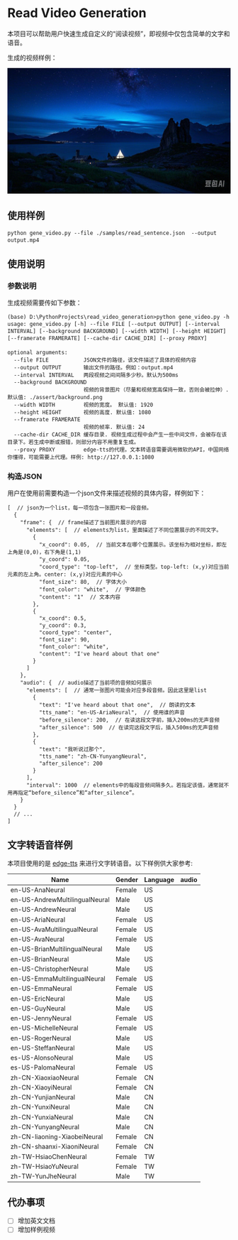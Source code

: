 # Read Video Generation

本项目可以帮助用户快速生成自定义的“阅读视频”，即视频中仅包含简单的文字和语音。

生成的视频样例：

[![Sample Video](https://raw.githubusercontent.com/iioSnail/read_video_generation/main/assets/background.png)](https://raw.githubusercontent.com/iioSnail/read_video_generation/main/samples/mp4/read_sentence.mp4)

## 使用样例

```shell
python gene_video.py --file ./samples/read_sentence.json  --output output.mp4
```

## 使用说明

### 参数说明

生成视频需要传如下参数：


```
(base) D:\PythonProjects\read_video_generation>python gene_video.py -h
usage: gene_video.py [-h] --file FILE [--output OUTPUT] [--interval INTERVAL] [--background BACKGROUND] [--width WIDTH] [--height HEIGHT] [--framerate FRAMERATE] [--cache-dir CACHE_DIR] [--proxy PROXY]

optional arguments:
  --file FILE           JSON文件的路径，该文件描述了具体的视频内容
  --output OUTPUT       输出文件的路径。例如：output.mp4
  --interval INTERVAL   两段视频之间间隔多少秒。默认为500ms
  --background BACKGROUND
                        视频的背景图片（尽量和视频宽高保持一致，否则会被拉伸）. 默认值: ./assert/background.png
  --width WIDTH         视频的宽度。 默认值: 1920
  --height HEIGHT       视频的高度. 默认值: 1080
  --framerate FRAMERATE
                        视频的帧率. 默认值: 24
  --cache-dir CACHE_DIR 缓存目录. 视频生成过程中会产生一些中间文件，会被存在该目录下。若生成中断或报错，则部分内容不用重复生成。
  --proxy PROXY         edge-tts的代理。文本转语音需要调用微软的API，中国网络你懂得，可能需要上代理。样例: http://127.0.0.1:1080
```

### 构造JSON

用户在使用前需要构造一个json文件来描述视频的具体内容，样例如下：

```json5
[  // json为一个list，每一项包含一张图片和一段音频。
  {
    "frame": {  // frame描述了当前图片展示的内容
      "elements": [  // elements为list，里面描述了不同位置展示的不同文字。
        {
          "x_coord": 0.05,  // 当前文本在哪个位置展示。该坐标为相对坐标，即左上角是(0,0)，右下角是(1,1)
          "y_coord": 0.05,
          "coord_type": "top-left",  // 坐标类型。top-left: (x,y)对应当前元素的左上角。center: (x,y)对应元素的中心
          "font_size": 80,  // 字体大小
          "font_color": "white",  // 字体颜色
          "content": "1"  // 文本内容
        },
        {
          "x_coord": 0.5,
          "y_coord": 0.3,
          "coord_type": "center",
          "font_size": 90,
          "font_color": "white",
          "content": "I've heard about that one"
        }
      ]
    },
    "audio": {  // audio描述了当前项的音频如何展示
      "elements": [  // 通常一张图片可能会对应多段音频。因此这里是list
        {
          "text": "I've heard about that one",  // 朗读的文本
          "tts_name": "en-US-AriaNeural",  // 使用谁的声音
          "before_silence": 200,  // 在读这段文字前，插入200ms的无声音频
          "after_silence": 500  // 在读完这段文字后，插入500ms的无声音频
        },
        {
          "text": "我听说过那个",
          "tts_name": "zh-CN-YunyangNeural",
          "after_silence": 200
        }
      ],
      "interval": 1000  // elements中的每段音频间隔多久。若指定该值，通常就不用再指定“before_silence”和“after_silence”。
    }
  }
  // ...
]
```


## 文字转语音样例

本项目使用的是 [edge-tts](https://github.com/rany2/edge-tts) 来进行文字转语音。以下样例供大家参考:

| Name | Gender | Language | audio |
|---------|-----------|------------|-------|
| en-US-AnaNeural | Female | US | <audio src="https://raw.githubusercontent.com/iioSnail/read_video_generation/main/samples/tts/en-US-AnaNeural.mp3"></audio> |
| en-US-AndrewMultilingualNeural | Male | US | <audio src="https://raw.githubusercontent.com/iioSnail/read_video_generation/main/samples/tts/en-US-AndrewMultilingualNeural.mp3"></audio> |
| en-US-AndrewNeural | Male | US | <audio src="https://raw.githubusercontent.com/iioSnail/read_video_generation/main/samples/tts/en-US-AndrewNeural.mp3"></audio> |
| en-US-AriaNeural | Female | US | <audio src="https://raw.githubusercontent.com/iioSnail/read_video_generation/main/samples/tts/en-US-AriaNeural.mp3"></audio> |
| en-US-AvaMultilingualNeural | Female | US | <audio src="https://raw.githubusercontent.com/iioSnail/read_video_generation/main/samples/tts/en-US-AvaMultilingualNeural.mp3"></audio> |
| en-US-AvaNeural | Female | US | <audio src="https://raw.githubusercontent.com/iioSnail/read_video_generation/main/samples/tts/en-US-AvaNeural.mp3"></audio> |
| en-US-BrianMultilingualNeural | Male | US | <audio src="https://raw.githubusercontent.com/iioSnail/read_video_generation/main/samples/tts/en-US-BrianMultilingualNeural.mp3"></audio> |
| en-US-BrianNeural | Male | US | <audio src="https://raw.githubusercontent.com/iioSnail/read_video_generation/main/samples/tts/en-US-BrianNeural.mp3"></audio> |
| en-US-ChristopherNeural | Male | US | <audio src="https://raw.githubusercontent.com/iioSnail/read_video_generation/main/samples/tts/en-US-ChristopherNeural.mp3"></audio> |
| en-US-EmmaMultilingualNeural | Female | US | <audio src="https://raw.githubusercontent.com/iioSnail/read_video_generation/main/samples/tts/en-US-EmmaMultilingualNeural.mp3"></audio> |
| en-US-EmmaNeural | Female | US | <audio src="https://raw.githubusercontent.com/iioSnail/read_video_generation/main/samples/tts/en-US-EmmaNeural.mp3"></audio> |
| en-US-EricNeural | Male | US | <audio src="https://raw.githubusercontent.com/iioSnail/read_video_generation/main/samples/tts/en-US-EricNeural.mp3"></audio> |
| en-US-GuyNeural | Male | US | <audio src="https://raw.githubusercontent.com/iioSnail/read_video_generation/main/samples/tts/en-US-GuyNeural.mp3"></audio> |
| en-US-JennyNeural | Female | US | <audio src="https://raw.githubusercontent.com/iioSnail/read_video_generation/main/samples/tts/en-US-JennyNeural.mp3"></audio> |
| en-US-MichelleNeural | Female | US | <audio src="https://raw.githubusercontent.com/iioSnail/read_video_generation/main/samples/tts/en-US-MichelleNeural.mp3"></audio> |
| en-US-RogerNeural | Male | US | <audio src="https://raw.githubusercontent.com/iioSnail/read_video_generation/main/samples/tts/en-US-RogerNeural.mp3"></audio> |
| en-US-SteffanNeural | Male | US | <audio src="https://raw.githubusercontent.com/iioSnail/read_video_generation/main/samples/tts/en-US-SteffanNeural.mp3"></audio> |
| es-US-AlonsoNeural | Male | US | <audio src="https://raw.githubusercontent.com/iioSnail/read_video_generation/main/samples/tts/es-US-AlonsoNeural.mp3"></audio> |
| es-US-PalomaNeural | Female | US | <audio src="https://raw.githubusercontent.com/iioSnail/read_video_generation/main/samples/tts/es-US-PalomaNeural.mp3"></audio> |
| zh-CN-XiaoxiaoNeural | Female | CN | <audio src="https://raw.githubusercontent.com/iioSnail/read_video_generation/main/samples/tts/zh-CN-XiaoxiaoNeural.mp3"></audio> |
| zh-CN-XiaoyiNeural | Female | CN | <audio src="https://raw.githubusercontent.com/iioSnail/read_video_generation/main/samples/tts/zh-CN-XiaoyiNeural.mp3"></audio> |
| zh-CN-YunjianNeural | Male | CN | <audio src="https://raw.githubusercontent.com/iioSnail/read_video_generation/main/samples/tts/zh-CN-YunjianNeural.mp3"></audio> |
| zh-CN-YunxiNeural | Male | CN | <audio src="https://raw.githubusercontent.com/iioSnail/read_video_generation/main/samples/tts/zh-CN-YunxiNeural.mp3"></audio> |
| zh-CN-YunxiaNeural | Male | CN | <audio src="https://raw.githubusercontent.com/iioSnail/read_video_generation/main/samples/tts/zh-CN-YunxiaNeural.mp3"></audio> |
| zh-CN-YunyangNeural | Male | CN | <audio src="https://raw.githubusercontent.com/iioSnail/read_video_generation/main/samples/tts/zh-CN-YunyangNeural.mp3"></audio> |
| zh-CN-liaoning-XiaobeiNeural | Female | CN | <audio src="https://raw.githubusercontent.com/iioSnail/read_video_generation/main/samples/tts/zh-CN-liaoning.mp3"></audio> |
| zh-CN-shaanxi-XiaoniNeural | Female | CN | <audio src="https://raw.githubusercontent.com/iioSnail/read_video_generation/main/samples/tts/zh-CN-shaanxi.mp3"></audio> |
| zh-TW-HsiaoChenNeural | Female | TW | <audio src="https://raw.githubusercontent.com/iioSnail/read_video_generation/main/samples/tts/zh-TW-HsiaoChenNeural.mp3"></audio> |
| zh-TW-HsiaoYuNeural | Female | TW | <audio src="https://raw.githubusercontent.com/iioSnail/read_video_generation/main/samples/tts/zh-TW-HsiaoYuNeural.mp3"></audio> |
| zh-TW-YunJheNeural | Male | TW | <audio src="https://raw.githubusercontent.com/iioSnail/read_video_generation/main/samples/tts/zh-TW-YunJheNeural.mp3"></audio>

## 代办事项

- [ ] 增加英文文档
- [ ] 增加样例视频